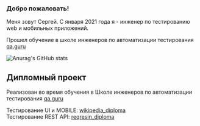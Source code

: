 ### Добро пожаловать!
Меня зовут Сергей. С января 2021 года я - инженер по тестированию web и мобильных приложений.</br>

Прошел обучение в школе инженеров по автоматизации тестирования <a target="_blank" href="https://qa.guru">qa.guru</a>



![Anurag's GitHub stats](https://github-readme-stats.vercel.app/api?username=sergikkan)

## Дипломный проект
Реализован во время обучения в Школе инженеров по автоматизации тестирования  <a target="_blank" href="https://qa.guru">qa.guru</a>

Тестирование UI и MOBILE: <a target="_blank" href="https://github.com/sergikkan/wikipedia_diploma">wikipedia_diploma</a></br>
Тестирование REST API: <a target="_blank" href="https://github.com/sergikkan/reqresin_diploma_api">reqresin_diploma</a></br></br>
